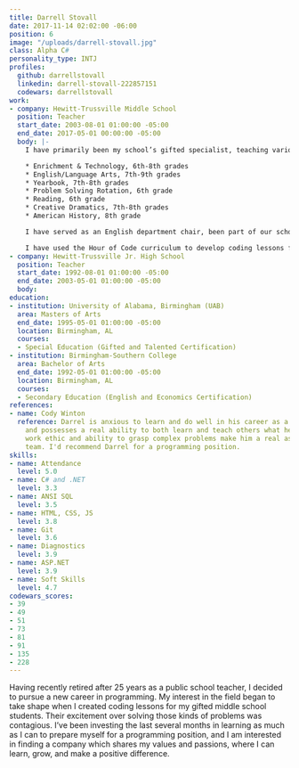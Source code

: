 ```yaml
---
title: Darrell Stovall
date: 2017-11-14 02:02:00 -06:00
position: 6
image: "/uploads/darrell-stovall.jpg"
class: Alpha C#
personality_type: INTJ
profiles:
  github: darrellstovall
  linkedin: darrell-stovall-222857151
  codewars: darrellstovall
work:
- company: Hewitt-Trussville Middle School
  position: Teacher
  start_date: 2003-08-01 01:00:00 -05:00
  end_date: 2017-05-01 00:00:00 -05:00
  body: |-
    I have primarily been my school’s gifted specialist, teaching various courses and leading a number of activities:

    * Enrichment & Technology, 6th-8th grades
    * English/Language Arts, 7th-9th grades
    * Yearbook, 7th-8th grades
    * Problem Solving Rotation, 6th grade
    * Reading, 6th grade
    * Creative Dramatics, 7th-8th grades
    * American History, 8th grade

    I have served as an English department chair, been part of our school leadership/professional development team and a system-wide gifted placement team. During the last three years, I have sponsored the following clubs: Cartooning, Comicon, Graphic Novels, HTMS Has Talent, and Glee Club. I coached Scholars Bowl for 20 years, Science Olympiad for 2 years, National Junior Honor Society for 3 years, and our high school’s soccer team for 2 years.

    I have used the Hour of Code curriculum to develop coding lessons for my gifted students each year for the past 4 years.
- company: Hewitt-Trussville Jr. High School
  position: Teacher
  start_date: 1992-08-01 01:00:00 -05:00
  end_date: 2003-05-01 01:00:00 -05:00
  body: 
education:
- institution: University of Alabama, Birmingham (UAB)
  area: Masters of Arts
  end_date: 1995-05-01 01:00:00 -05:00
  location: Birmingham, AL
  courses:
  - Special Education (Gifted and Talented Certification)
- institution: Birmingham-Southern College
  area: Bachelor of Arts
  end_date: 1992-05-01 01:00:00 -05:00
  location: Birmingham, AL
  courses:
  - Secondary Education (English and Economics Certification)
references:
- name: Cody Winton
  reference: Darrel is anxious to learn and do well in his career as a programmer
    and possesses a real ability to both learn and teach others what he knows. His
    work ethic and ability to grasp complex problems make him a real asset to any
    team. I'd recommend Darrel for a programming position.
skills:
- name: Attendance
  level: 5.0
- name: C# and .NET
  level: 3.3
- name: ANSI SQL
  level: 3.5
- name: HTML, CSS, JS
  level: 3.8
- name: Git
  level: 3.6
- name: Diagnostics
  level: 3.9
- name: ASP.NET
  level: 3.9
- name: Soft Skills
  level: 4.7
codewars_scores:
- 39
- 49
- 51
- 73
- 81
- 91
- 135
- 228
---
```


Having recently retired after 25 years as a public school teacher, I decided to pursue a new career in programming. My interest in the field began to take shape when I created coding lessons for my gifted middle school students. Their excitement over solving those kinds of problems was contagious. I’ve been investing the last several months in learning as much as I can to prepare myself for a programming position, and I am interested in finding a company which shares my values and passions, where I can learn, grow, and make a positive difference.